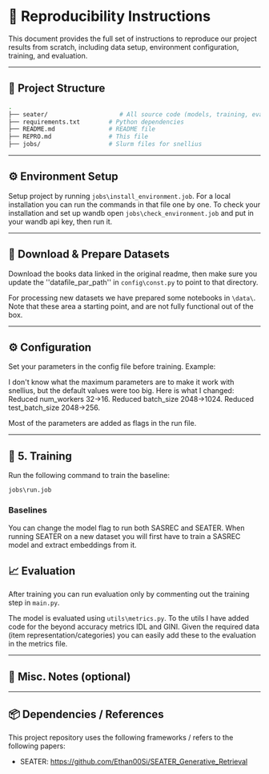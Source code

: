 # 🔁 Reproducibility Instructions

This document provides the full set of instructions to reproduce our project results from scratch, including data setup, environment configuration, training, and evaluation.

---

## 🧱 Project Structure

```bash
.
├── seater/                    # All source code (models, training, evaluation)
├── requirements.txt        # Python dependencies
├── README.md               # README file
├── REPRO.md                # This file
├── jobs/                   # Slurm files for snellius
```

---

## ⚙️ Environment Setup


Setup project by running ```jobs\install_environment.job```. For a local installation you can run the commands in that file one by one.
To check your installation and set up wandb open ```jobs\check_environment.job``` and put in your wandb api key, then run it.



---

## 📂 Download & Prepare Datasets

Download the books data linked in the original readme, then make sure you update the ''datafile_par_path'' in ```config\const.py``` to point to that directory.

For processing new datasets we have prepared some notebooks in ```\data\```. Note that these area a starting point, and are not fully functional out of the box.



---

## ⚙️ Configuration

Set your parameters in the config file before training. Example:


I don't know what the maximum parameters are to make it work with snellius, but the default values were too big. Here is what I changed:
Reduced num_workers 32->16.
Reduced batch_size 2048->1024. 
Reduced test_batch_size 2048->256. 

Most of the parameters are added as flags in the run file.



---

## 🚀 5. Training



Run the following command to train the baseline:

```jobs\run.job```

### Baselines

You can change the model flag to run both SASREC and SEATER. When running SEATER on a new dataset you will first have to train a SASREC model and extract embeddings from it.



## 📈 Evaluation

After training you can run evaluation only by commenting out the training step in ```main.py```.

The model is evaluated using ```utils\metrics.py```. To the utils I have added code for the beyond accuracy metrics IDL and GINI. Given the required data (item representation/categories) you can easily add these to the evaluation in the metrics file.

---


## 📎 Misc. Notes (optional)

---

## 📦 Dependencies / References

This project repository uses the following frameworks / refers to the following papers:

- SEATER: https://github.com/Ethan00Si/SEATER_Generative_Retrieval


